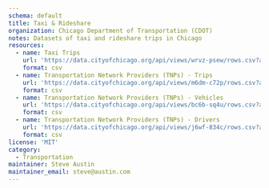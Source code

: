 ```yaml
---
schema: default
title: Taxi & Rideshare
organization: Chicago Department of Transportation (CDOT)
notes: Datasets of taxi and rideshare trips in Chicago
resources:
  - name: Taxi Trips
    url: 'https://data.cityofchicago.org/api/views/wrvz-psew/rows.csv?accessType=DOWNLOAD'
    format: csv
  - name: Transportation Network Providers (TNPs) - Trips
    url: 'https://data.cityofchicago.org/api/views/m6dm-c72p/rows.csv?accessType=DOWNLOAD'
    format: csv
  - name: Transportation Network Providers (TNPs) - Vehicles
    url: 'https://data.cityofchicago.org/api/views/bc6b-sq4u/rows.csv?accessType=DOWNLOAD'
    format: csv
  - name: Transportation Network Providers (TNPs) - Drivers
    url: 'https://data.cityofchicago.org/api/views/j6wf-834c/rows.csv?accessType=DOWNLOAD'
    format: csv
license: 'MIT'
category:
  - Transportation
maintainer: Steve Austin
maintainer_email: steve@austin.com
---
```

